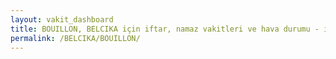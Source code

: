 ```yaml
---
layout: vakit_dashboard
title: BOUILLON, BELCIKA için iftar, namaz vakitleri ve hava durumu - ilçe/eyalet seç
permalink: /BELCIKA/BOUILLON/
---
```


<script type="text/javascript">
  var GLOBAL_COUNTRY = 'BELCIKA';
  var GLOBAL_CITY = 'BOUILLON';
  var GLOBAL_STATE = '';
  var lat = 72;
  var lon = 21;
</script>
